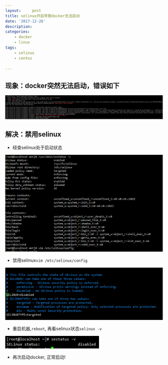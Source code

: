 ```yaml
---
layout:     post
title: selinux开启导致docker无法启动
date: '2017-12-26'
description:
categories:
    - docker
    - linux
tags:
    - selinux
    - centos

---
```



## 现象：docker突然无法启动，错误如下
<img src="/img/2017-12-26-selinux开启导致docker无法启动/docker启动错误.png" alt="" width="600">

## 解决：禁用selinux

- 经查selinux处于启动状态

<img src="/img/2017-12-26-selinux开启导致docker无法启动/selinux状态.png" alt="" width="600">

- 禁用selinux`vim /etc/selinux/config`

<img src="/img/2017-12-26-selinux开启导致docker无法启动/禁用selinux.png" alt="" width="600">

- 重启机器,`reboot`, 再看selinux状态`selinux -v`

<img src="/img/2017-12-26-selinux开启导致docker无法启动/查看selinux状态.png" alt="" width="300">

- 再次启动docker, 正常启动!